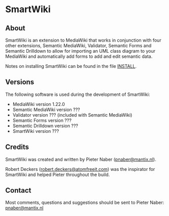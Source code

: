 # SmartWiki

## About
SmartWiki is an extension to MediaWiki that works in
conjunction with four other extensions, Semantic MediaWiki,
Validator, Semantic Forms and Semantic Drilldown to allow
for importing an UML class diagram to your MediaWiki and
automatically add forms to add and edit semantic data.

Notes on installing SmartWiki can be found in the file [INSTALL](INSTALL.md).

## Versions

The following software is used during the development of
SmartWiki:

* MediaWiki version 1.22.0
* Semantic MediaWiki version ???
* Validator version ??? (included with Semantic MediaWiki)
* Semantic Forms version ???
* Semantic Drilldown version ???
* SmartWiki version ???

## Credits

SmartWiki was created and written by Pieter Naber
(pnaber@mantix.nl).

Robert Deckers (robert.deckers@atomfreeit.com) was the
inspirator for SmartWiki and helped Pieter throughout the build.

## Contact

Most comments, questions and suggestions should be sent to Pieter
Naber: pnaber@mantix.nl
